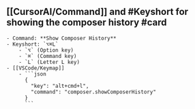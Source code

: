 ## [[CursorAI/Command]] and #Keyshort for showing the composer history #card
	- Command: **Show Composer History**
	- Keyshort: `⌥⌘L`
		- `⌥` (Option key)
		- `⌘` (Command key)
		- `L` (Letter L key)
	- [[VSCode/Keymap]]
		- ```json
		  {
		    "key": "alt+cmd+l",
		    "command": "composer.showComposerHistory"
		  }
		  ```